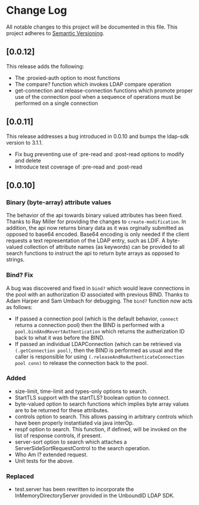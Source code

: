# Change Log
All notable changes to this project will be documented in this file.
This project adheres to [Semantic Versioning](http://semver.org/).

## [0.0.12]
This release adds the following:
- The :proxied-auth option to most functions
- The compare? function which invokes LDAP compare operation
- get-connection and release-connection functions which promote proper use of the connection pool when a sequence of operations must be performed on a single connection

## [0.0.11]
This release addresses a bug introduced in 0.0.10 and bumps the ldap-sdk version to 3.1.1.
- Fix bug preventing use of :pre-read and :post-read options to modify and delete
- Introduce test coverage of :pre-read and :post-read

## [0.0.10]
### Binary (byte-array) attribute values
The behavior of the api towards binary valued attributes has been fixed. Thanks to Ray Miller for providing the 
changes to `create-modification`. In addition, the api now returns binary data as it was orginally submitted as opposed
to base64 encoded. Base64 encoding is only needed if the client requests a text representation of the LDAP entry, such as LDIF. A byte-valued collection of attribute names (as keywords) can be provided to all search functions to instruct the api to return
byte arrays as opposed to strings.

### Bind? Fix
A bug was discovered and fixed in `bind?` which would leave connections in the pool with an authorization ID
associated with previous BIND. Thanks to Adam Harper and Sam Umbach for debugging. The `bind?` function
now acts as follows:
- If passed a connection pool (which is the default behavior, `connect` returns a connection pool) then the BIND is
performed with a `pool.bindAndRevertAuthentication` which returns the autherization ID back to what it was before the BIND.
- If passed an individual LDAPConnection (which can be retrieved via `(.getConnection pool)`, then
the BIND is performed as usual and the caller is responsible for using `(.releaseAndReAuthenticateConnection pool conn)`
to release the connection back to the pool.

### Added
- size-limit, time-limit and types-only options to search.
- StartTLS support with the startTLS? boolean option to connect.
- byte-valued option to search functions which implies byte array values are to be returned for these attributes.
- controls option to search. This allows passing in arbitrary controls which have been properly instantiated via java interOp.
- respf option to search. This function, if defined, will be invoked on the list of response controls, if present.
- server-sort option to search which attaches a ServerSideSortRequestControl to the search operation.
- Who Am I? extended request.
- Unit tests for the above.

### Replaced
- test.server has been rewritten to incorporate the InMemoryDirectoryServer provided in the UnboundID LDAP SDK.
